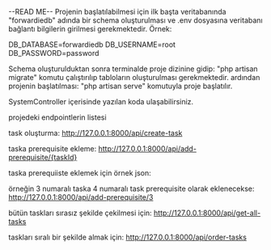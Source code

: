 --READ ME--
Projenin başlatılabilmesi için ilk başta veritabanında "forwardiedb" adında bir schema oluşturulması ve .env dosyasına veritabanı bağlantı bilgilerin girilmesi gerekmektedir. Örnek:

DB_DATABASE=forwardiedb
DB_USERNAME=root
DB_PASSWORD=password

Schema oluşturulduktan sonra terminalde proje dizinine gidip:
"php artisan migrate" komutu çalıştırılıp tabloların oluşturulması gerekmektedir.
ardından
projenin başlatılması:
"php artisan serve" komutuyla proje başlatılır.

SystemController içerisinde yazılan koda ulaşabilirsiniz.

projedeki endpointlerin listesi

task oluşturma:
http://127.0.0.1:8000/api/create-task

<!-- {
    task oluşturmak için örnek json:

	"title":"task 4",
	"type":"invoice_ops",
	"amount":{
		"currency":"$",
		"quantity":1200
	}

} -->

taska prerequisite ekleme:
http://127.0.0.1:8000/api/add-prerequisite/{taskId}

taska prerequiiste eklemek için örnek json:

<!-- {
	"prerequisite_task_id":[4]
} -->

örneğin 3 numaralı taska 4 numaralı task prerequisite olarak eklenecekse:
http://127.0.0.1:8000/api/add-prerequisite/3

<!-- 
{
	"prerequisite_task_id":[4]
}
-->

bütün taskları sırasız şekilde çekilmesi için:
http://127.0.0.1:8000/api/get-all-tasks

taskları sıralı bir şekilde almak için:
http://127.0.0.1:8000/api/order-tasks
